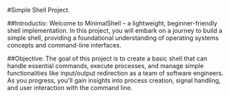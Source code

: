 #Simple Shell Project.

##Introductio:
Welcome to MinimalShell – a lightweight, beginner-friendly shell implementation. In this project, you will embark on a journey to build a simple shell, providing a foundational understanding of operating systems concepts and command-line interfaces.

##Objective:
The goal of this project is to create a basic shell that can handle essential
commands, execute processes, and manage simple functionalities like input/output
redirection as a team of software engineers.
As you progress, you'll gain insights into process creation, signal handling, and user interaction with the command line.

